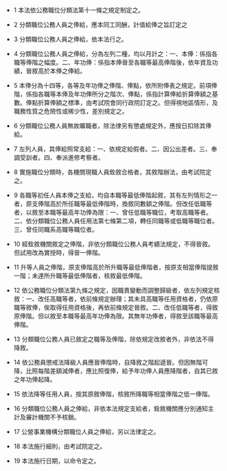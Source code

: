 * 1 本法依公務職位分類法第十一條之規定制定之。

* 2 分類職位公務人員之俸給，應本同工同酬，計值給俸之旨訂定之

* 3 分類職位公務人員之俸給，依本法行之。

* 4 分類職位公務人員之俸給，分為左列二種，均以月計之：一、本俸：係指各職等俸階之幅度。二、年功俸：係指本俸晉至各職等最高俸階後，依年資及功績，晉敘高於本俸之俸給。

* 5 本俸分為十四等，各等及年功俸之俸階、俸點，依所附俸表之規定。前項俸階，係指各職等本俸及年功俸所分之階次、俸點，係指計算俸給折算俸額之基數。俸點折算俸額之標準，由考試院會同行政院訂定之。但得視地區情形，及職務性質之危險性或稀少性，差別規定之。

* 6 分類職位公務人員無故曠職者，除法律另有懲處規定外，應按日扣除其俸給。

* 7 左列人員，其俸給照常支給：一、依規定給假者。二、因公出差者。三、奉調受訓者。四、奉派進修考察者。

* 8 實施職位分類時，各機關現職人員銓敘合格者，其敘階辦法，由考試院定之。

* 9 各職等初任人員本俸之支給，均自本職等最低俸階起敘，其有左列情形之一者，原支俸階高於所任職等最低俸階時，換敘同數額之俸階。但改任低職等者，以敘至本職等最高年功俸為限：一、曾任低職等職位，考取高職等者。二、依分類職位公務人員任用法第七條第二項，轉任同職等或低職等職位者。三、曾任同職系高職等職位者。

* 10 經銓敘機關敘定之俸階，非依分類職位公務人員考績法規定，不得晉敘。但試用改為實授時，得晉一俸階。

* 11 升等人員之俸階，原支俸階高於所升職等最低俸階者，按原支相當俸階提敘一階；未達所升職等最低俸階者，核敘最低俸階。

* 12 依公務職位分類法第九條之規定，因職責變動而調整歸級者，依左列規定核敘：一、改任高職等者，依前條規定辦理；其未具高職等任用資格者，仍依原職等敘俸，俟取得任用資格後，再依前條規定晉敘。二、改任低職等者，得敘原俸階。但以敘至本職等最高年功俸為限。其無年功俸者，得敘至該職等最高俸階。

* 13 分類職位公務人員已敘定之職等及俸階，除依規定改敘者外，非依法不得降敘。

* 14 依公務員懲戒法降級人員應晉俸階時，自降敘之階起遞晉。但因無階可降，比照每階差額減俸者，應比照復俸，給予年功俸人員應降階者，自其已敘之年功俸起降。

* 15 依法降等任用人員，按其原敘俸階，核敘所降職等相當俸階之低一俸階。

* 16 分類職位公務人員之俸給，非依本法規定支給者，銓敘機關應分別通知主計及審計機關不予核銷。

* 17 公營事業機構分類職位人員之俸給，另以法律定之。

* 18 本法施行細則，由考試院定之。

* 19 本法施行日期，以命令定之。

